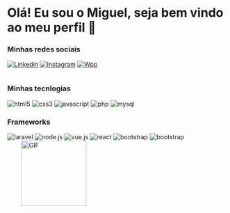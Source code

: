 # Olá! Eu sou o Miguel, seja bem vindo ao meu perfil 🦇

### Minhas redes sociais
[![Linkedin](https://img.shields.io/badge/LinkedIn-0077B5?style=for-the-badge&logo=linkedin&logoColor=white)](https://www.linkedin.com/in/jo%C3%A3o-miguel-mendon%C3%A7a-665334187/)
[![Instagram](https://img.shields.io/badge/Instagram-E4405F?style=for-the-badge&logo=instagram&logoColor=white)](https://www.instagram.com/joao_miguel.mp3/)
[![Wpp](https://img.shields.io/badge/WhatsApp-25D366?style=for-the-badge&logo=whatsapp&logoColor=white)](https://api.whatsapp.com/send?phone=+5447996641739&text=Ol%C3%A1+Miguel+vim+pelo+seu+Github%2C+pode+me+ajudar%3F)

<div>
    <div style="display: inline-block;">
            <h3>Minhas tecnlogias</h3>
            <div style="display: inline-block">
                <img alt="html5" src="https://img.shields.io/badge/HTML5-E34F26?style=for-the-badge&logo=html5&logoColor=white">
                <img alt="css3" src="https://img.shields.io/badge/CSS3-1572B6?style=for-the-badge&logo=css3&logoColor=white">
                <img alt="javascript" src="https://img.shields.io/badge/JavaScript-F7DF1E?style=for-the-badge&logo=javascript&logoColor=black">
                <img alt="php" src="https://img.shields.io/badge/PHP-777BB4?style=for-the-badge&logo=php&logoColor=white">
                <img alt="mysql" src="https://img.shields.io/badge/MySQL-00000F?style=for-the-badge&logo=mysql&logoColor=white">
            </div>
            <div style="display: inline-block">
                <div style="display: inline-block">
                    <h3>Frameworks</h1>
                    <img alt="laravel" src="https://img.shields.io/badge/Laravel-FF2D20?style=for-the-badge&logo=laravel&logoColor=white">
                    <img alt="node.js" src="https://img.shields.io/badge/Node.js-43853D?style=for-the-badge&logo=node.js&logoColor=white">
                    <img alt="vue.js" src="https://img.shields.io/badge/Vue.js-35495E?style=for-the-badge&logo=vue.js&logoColor=4FC08D">
                    <img alt="react" src="https://img.shields.io/badge/React-20232A?style=for-the-badge&logo=react&logoColor=61DAFB">
                    <img alt="bootstrap" src="https://img.shields.io/badge/Bootstrap-563D7C?style=for-the-badge&logo=bootstrap&logoColor=white">
                    <img alt="bootstrap" src="https://img.shields.io/badge/Sass-CC6699?style=for-the-badge&logo=sass&logoColor=white">
                <img style="width: 150px;margin-left: 2rem;" src="https://i.pinimg.com/originals/da/1a/37/da1a37155f1310278930d9e1095e4d11.gif" alt="GIF">
                </div>
            </div>
        </div>
    </div>
</div>
